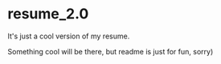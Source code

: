 # resume_2.0
It's just a cool version of my resume.

Something cool will be there, but readme is just for fun, sorry)